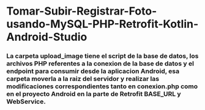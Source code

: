 # Tomar-Subir-Registrar-Foto-usando-MySQL-PHP-Retrofit-Kotlin-Android-Studio

### La carpeta upload_image tiene el script de la base de datos, los archivos PHP referentes a la conexion de la base de datos y el endpoint para consumir desde la aplicacion Android, esa carpeta moverla a la raiz del servidor y realizar las modificaciones correspondientes tanto en conexion.php como en el proyecto Android en la parte de Retrofit BASE_URL y WebService.
